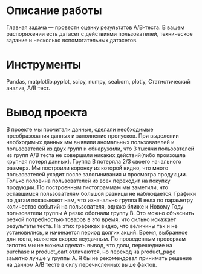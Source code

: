 # Описание работы
Главная задача — провести оценку результатов A/B-теста. В вашем распоряжении есть датасет с действиями пользователей, техническое задание и несколько вспомогательных датасетов.  

# Инструменты
Pandas, matplotlib.pyplot, scipy, numpy, seaborn, plotly, Статистический анализ, A/B тест.

# Вывод проекта
В проекте мы прочитали данные, сделали необходимые преобразования данных и заполнение пропусков. При выделении необходимых данных мы выявили аномальных пользователей и пользователей из двух групп и обнаружили, что 3 тысячи пользовтелей из групп A/B теста не совершили никаких действий(либо произошла крупная потеря данных). Группа B потеряла 2/3 своего начального размера. Мы построили воронку из которой видно, что много пользователей уходит после залогинивания и просмотра продукции. Только половина пользователей из всех переходит на покупку продукции. По построенным гистограммам мы заметили, что оставшимся пользователям большой разницы не наблюдается. Графики по датам показывают нам, что изначально группа B вела по параметру количество событий на пользователя, однако ближе к Новому Году пользователи группы А резко обогнали группу B. Это можно объяснить резкой потребностью товаров в это время, что сильно искажает результаты теста. На этих графиках видно, что величины так и не установились, и начинается период долгих акций. Время, выбранное для теста, является скорее неудачным. По проведенным проверкам гипотез мы не можем сделать вывод, что доли, перешедние на purchase и product_cart отличаются, но переход на product_page заметно лучше у группы A. Я бы не рекомендовал принимать решение на данном A/B тесте в силу перечисленных выше фактов.
